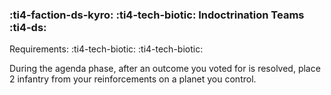 ### :ti4-faction-ds-kyro: :ti4-tech-biotic: **Indoctrination Teams** :ti4-ds:

Requirements: :ti4-tech-biotic: :ti4-tech-biotic:

During the agenda phase, after an outcome you voted for is resolved, place 2 infantry from your reinforcements on a planet you control.
